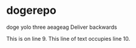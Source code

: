 # dogerepo
doge
yolo
three
aeageag
Deliver backwards


This is on line 9.
This line of text occupies line 10.
